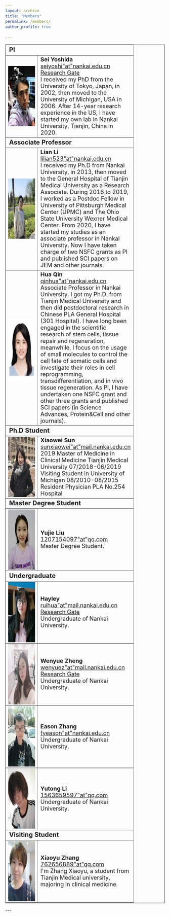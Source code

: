 ```yaml
---
layout: archive
title: "Members"
permalink: /members/
author_profile: true

---
```

<table border= "1px">
     <tr align="left">
        <td style="font-size:20px" colspan="2" width="265">
            <B>PI</B>
          </td>
    </tr>
    <tr>
        <td width="65">
            <img src="../images/sei.png" style="float:left;" width="150px" height="190px">
        </td>
        <td style="font-size:18px" width="200">
            <B>Sei Yoshida</B><br>
            <a href="" title="mail">seiyoshi"at"nankai.edu.cn</a><br>
            <a href="https://www.researchgate.net/profile/Sei_Yoshida" title="Research Gate Page" target="_blank">Research Gate</a><br>
            I received my PhD from the University of Tokyo, Japan, in 2002, then moved to the University of Michigan, USA in 2006. After 14-year research experience in the US, I have started my own lab in Nankai University, Tianjin, China in 2020.<br>
        </td>
    </tr>
    <tr align="left">
        <td style="font-size:20px" colspan="2" width="265">
            <B>Associate Professor</B>
          </td>
    </tr>
    <tr>
        <td width="65">
            <img src="../images/lianli.jpg" style="float:left;" width="150px" height="190px">
        </td>
        <td style="font-size:18px" width="200">
            <B>Lian Li</B><br>
            <a href="">lilian523"at"nankai.edu.cn</a><br>
            I received my Ph.D from Nankai University, in 2013, then moved to the General Hospital of Tianjin Medical University as a Research Associate. During 2016 to 2019, I worked as a Postdoc Fellow in University of Pittsburgh Medical Center (UPMC) and The Ohio State University Wexner Medical Center. From 2020, I have started my studies as an associate professor in Nankai University. Now I have taken charge of two NSFC grants as PI and published SCI papers on JEM and other journals.<br>
        </td>
    </tr>
    <tr>
        <td width="65">
            <img src="../images/huaqin.png" style="float:left;" width="150px" height="190px">
        </td>
        <td style="font-size:18px" width="200">
            <B>Hua Qin</B><br>
            <a href="">qinhua"at"nankai.edu.cn</a><br>
            Associate Professor in Nankai University. I got my Ph.D. from Tianjin Medical University and then did postdoctoral research in Chinese PLA General Hospital (301 Hospital). I have long been engaged in the scientific research of stem cells, tissue repair and regeneration, meanwhile, I focus on the usage of small molecules to control the cell fate of somatic cells and investigate their roles in cell reprogramming, transdifferentiation, and in vivo tissue regeneration. As PI, I have undertaken one NSFC grant and other three grants and published SCI papers (in Science Advances, Protein&Cell and other journals).<br>
        </td>
    </tr>
     <tr align="left">
        <td style="font-size:20px" colspan="2" width="265">
            <B>Ph.D Student</B>
          </td>
     </tr>
    <tr>
        <td width="85">
            <img src="../images/xiaowei.png" style="float:left;" width="150px" height="190px">
        </td>
        <td style="font-size:18px" width="200">
            <B>Xiaowei Sun</B><br>
            <a href="" title="mail">sunxiaowei"at"mail.nankai.edu.cn</a><br>
            2019 Master of Medicine in Clinical Medicine Tianjin Medical University 07/2018-06/2019 Visiting Student in University of Michigan 08/2010-08/2015 Resident Physician PLA No.254 Hospital<br>
        </td>
    </tr>
     <tr align="left">
        <td style="font-size:20px" colspan="2" width="265">
            <B>Master Degree Student</B>
          </td>
     </tr>
    <tr>
        <td width="65">
            <img src="../images/yujie.jpg" style="float:left;" width="150px" height="190px">
        </td>
        <td style="font-size:18px" width="200">
            <B>Yujie Liu</B><br>
            <a href="" title="mail">1207154097"at"qq.com</a><br>
            Master Degree Student.<br>
        </td>     
    </tr>
    <tr align="left">
        <td style="font-size:20px" colspan="2" width="265">
            <B>Undergraduate</B>
          </td>
     </tr>
    <tr>
        <td width="65">
            <img src="../images/hayley.jpg" style="float:left;" width="150px" height="190px">
        </td>
        <td style="font-size:18px" width="200">
            <B>Hayley</B><br>
            <a href="" title="mail">ruihua"at"mail.nankai.edu.cn</a><br>
             <a href="https://www.researchgate.net/profile/Rui-Hua" title="Research Gate Page" target="_blank">Research Gate</a><br>
            Undergraduate of Nankai University.<br>
        </td>     
    </tr>
    <tr>
        <td width="65">
            <img src="../images/wenyue.png" style="float:left;" width="150px" height="190px">
        </td>
        <td style="font-size:18px" width="200">
            <B>Wenyue Zheng</B><br>
            <a href="" title="mail">wenyuez"at"mail.nankai.edu.cn</a><br>
             <a href="https://www.researchgate.net/profile/Wenyue-Zheng-3" title="Research Gate Page" target="_blank">Research Gate</a><br>
            Undergraduate of Nankai University.<br>
        </td>     
    </tr>
    <tr>
        <td width="65">
            <img src="../images/eason.jpg" style="float:left;" width="150px" height="190px">
        </td>
        <td style="font-size:18px" width="200">
            <B>Eason Zhang</B><br>
            <a href="" title="mail">fyeason"at"nankai.edu.cn</a><br>
            Undergraduate of Nankai University.<br>
        </td>     
    </tr>
      <tr>
        <td width="65">
            <img src="../images/yutong.jpg" style="float:left;" width="150px" height="190px">
        </td>
        <td style="font-size:18px" width="200">
            <B>Yutong Li</B><br>
            <a href="" title="mail">1563659597"at"qq.com</a><br>
            Undergraduate of Nankai University.<br>
        </td>     
    </tr>
       <tr align="left">
        <td style="font-size:20px" colspan="2" width="265">
            <B>Visiting Student</B>
          </td>
     </tr>
    <tr>
        <td width="65">
            <img src="../images/xiaoyu.jpg" style="float:left;" width="150px" height="190px">
        </td>
        <td style="font-size:18px" width="200">
            <B>Xiaoyu Zhang</B><br>
            <a href="" title="mail">762656889"at"qq.com</a><br>
            I'm Zhang Xiaoyu, a student from Tianjin Medical university, majoring in clinical medicine.<br>
        </td>     
    </tr>
    </table>
---
    

